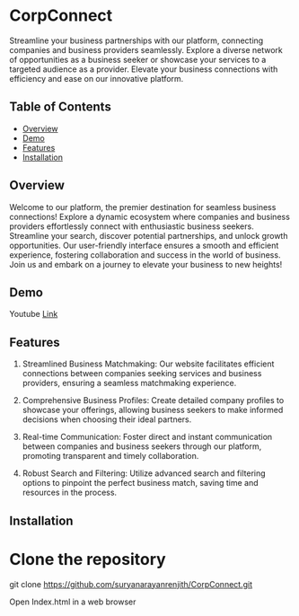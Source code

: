 # CorpConnect

Streamline your business partnerships with our platform, connecting companies and business providers seamlessly. Explore a diverse network of opportunities as a business seeker or showcase your services to a targeted audience as a provider. Elevate your business connections with efficiency and ease on our innovative platform.

## Table of Contents

- [Overview](#overview)
- [Demo](#demo)
- [Features](#features)
- [Installation](#installation)

## Overview

Welcome to our platform, the premier destination for seamless business connections! Explore a dynamic ecosystem where companies and business providers effortlessly connect with enthusiastic business seekers. Streamline your search, discover potential partnerships, and unlock growth opportunities. Our user-friendly interface ensures a smooth and efficient experience, fostering collaboration and success in the world of business. Join us and embark on a journey to elevate your business to new heights!

## Demo

Youtube [Link](https://youtu.be/yMFQz5ERNtw)

## Features

1. Streamlined Business Matchmaking: Our website facilitates efficient connections between companies seeking services and business providers, ensuring a seamless matchmaking experience.

2. Comprehensive Business Profiles: Create detailed company profiles to showcase your offerings, allowing business seekers to make informed decisions when choosing their ideal partners.

3. Real-time Communication: Foster direct and instant communication between companies and business seekers through our platform, promoting transparent and timely collaboration.

4. Robust Search and Filtering: Utilize advanced search and filtering options to pinpoint the perfect business match, saving time and resources in the process.

## Installation

# Clone the repository
git clone https://github.com/suryanarayanrenjith/CorpConnect.git

Open Index.html in a web browser
